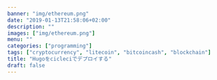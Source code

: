 ```yaml
---
banner: "img/ethereum.png"
date: "2019-01-13T21:58:06+02:00"
description: ""
images: ["img/ethereum.png"]
menu: ""
categories: ["programming"]
tags: ["cryptocurrency", "litecoin", "bitcoincash", "blockchain"]
title: "Hugoをcicleciでデプロイする"
draft: false
---
```

